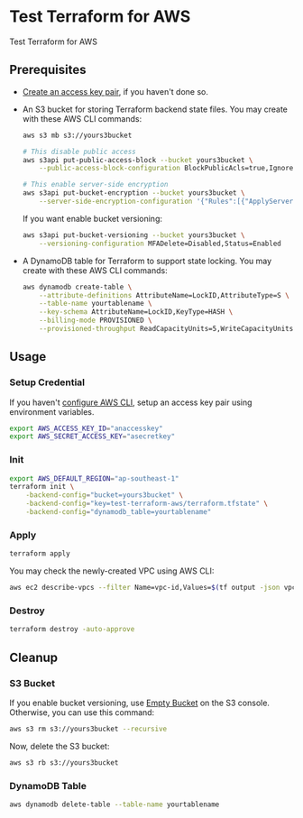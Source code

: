 # Test Terraform for AWS

Test Terraform for AWS

## Prerequisites

- [Create an access key pair](https://docs.aws.amazon.com/cli/latest/userguide/cli-configure-quickstart.html#cli-configure-quickstart-creds-create), if you haven't done so.
- An S3 bucket for storing Terraform backend state files. You may create with these AWS CLI commands:

    ```sh
    aws s3 mb s3://yours3bucket

    # This disable public access
    aws s3api put-public-access-block --bucket yours3bucket \
        --public-access-block-configuration BlockPublicAcls=true,IgnorePublicAcls=true,BlockPublicPolicy=true,RestrictPublicBuckets=true

    # This enable server-side encryption
    aws s3api put-bucket-encryption --bucket yours3bucket \
        --server-side-encryption-configuration '{"Rules":[{"ApplyServerSideEncryptionByDefault":{"SSEAlgorithm":"AES256"},"BucketKeyEnabled":true}]}'
    ```

    If you want enable bucket versioning:

    ```sh
    aws s3api put-bucket-versioning --bucket yours3bucket \
        --versioning-configuration MFADelete=Disabled,Status=Enabled
    ```

- A DynamoDB table for Terraform to support state locking. You may create with these AWS CLI commands:

    ```sh
    aws dynamodb create-table \
        --attribute-definitions AttributeName=LockID,AttributeType=S \
        --table-name yourtablename \
        --key-schema AttributeName=LockID,KeyType=HASH \
        --billing-mode PROVISIONED \
        --provisioned-throughput ReadCapacityUnits=5,WriteCapacityUnits=5
    ```

## Usage

### Setup Credential

If you haven't [configure AWS CLI](https://docs.aws.amazon.com/cli/latest/userguide/cli-configure-quickstart.html), setup an access key pair using environment variables.

```sh
export AWS_ACCESS_KEY_ID="anaccesskey"
export AWS_SECRET_ACCESS_KEY="asecretkey"
```

### Init

```sh
export AWS_DEFAULT_REGION="ap-southeast-1"
terraform init \
    -backend-config="bucket=yours3bucket" \
    -backend-config="key=test-terraform-aws/terraform.tfstate" \
    -backend-config="dynamodb_table=yourtablename"
```

### Apply

```sh
terraform apply
```

You may check the newly-created VPC using AWS CLI:

```sh
aws ec2 describe-vpcs --filter Name=vpc-id,Values=$(tf output -json vpc | jq -r ".id")
```

### Destroy

```sh
terraform destroy -auto-approve
```

## Cleanup

### S3 Bucket

If you enable bucket versioning, use [Empty Bucket](https://docs.aws.amazon.com/AmazonS3/latest/userguide/empty-bucket.html) on the S3 console. Otherwise, you can use this command:

```sh
aws s3 rm s3://yours3bucket --recursive
```

Now, delete the S3 bucket:

```sh
aws s3 rb s3://yours3bucket
```

### DynamoDB Table

```sh
aws dynamodb delete-table --table-name yourtablename
```

